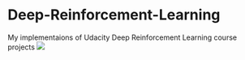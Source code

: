 # Deep-Reinforcement-Learning
My implementaions of Udacity Deep Reinforcement Learning course projects
![](navigation.gif)

